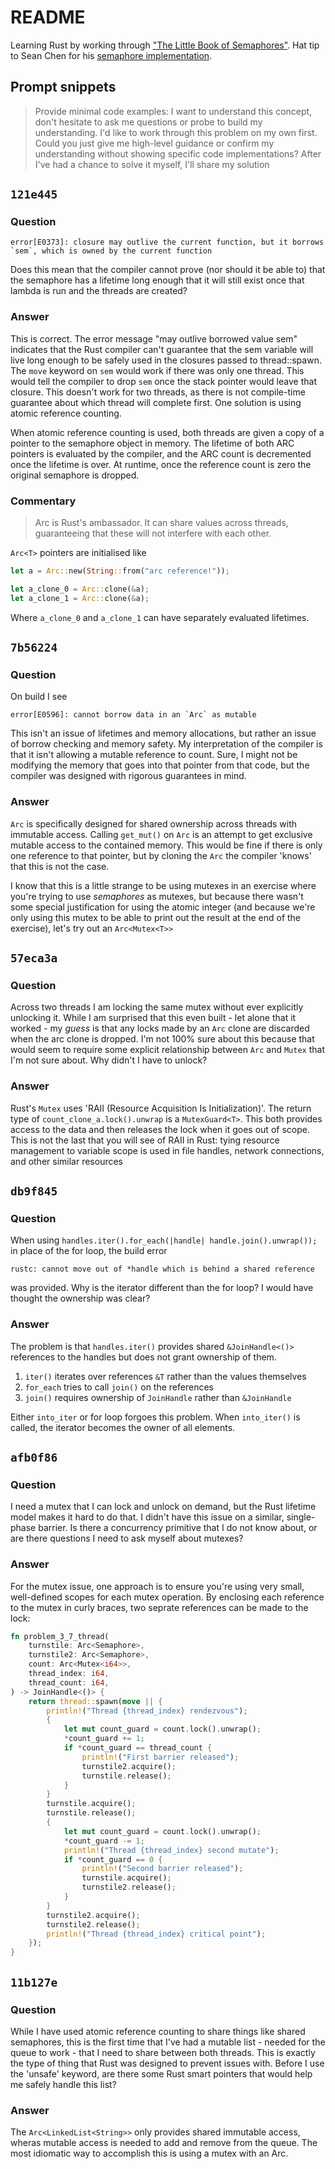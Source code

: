 # README

Learning Rust by working through ["The Little Book of Semaphores"](https://greenteapress.com/wp/semaphores/). Hat tip to Sean Chen for his [semaphore implementation](https://seanchen1991.github.io/posts/sync-primitives-semaphores/).


## Prompt snippets

> Provide minimal code examples: I want to understand this concept, don't hesitate to ask me questions or probe to build my understanding. I'd like to work through this problem on my own first. Could you just give me high-level guidance or confirm my understanding without showing specific code implementations? After I've had a chance to solve it myself, I'll share my solution


## `121e445`

### Question

```
error[E0373]: closure may outlive the current function, but it borrows `sem`, which is owned by the current function
```
Does this mean that the compiler cannot prove (nor should it be able to) that the semaphore has a lifetime long enough that it will still exist once that lambda is run and the threads are created?

### Answer
This is correct. The error message "may outlive borrowed value sem" indicates that the Rust compiler can't guarantee that the sem variable will live long enough to be safely used in the closures passed to thread::spawn. The `move` keyword on `sem` would work if there was only one thread. This would tell the compiler to drop `sem` once the stack pointer would leave that closure. This doesn't work for two threads, as there is not compile-time guarantee about which thread will complete first. One solution is using atomic reference counting.

When atomic reference counting is used, both threads are given a copy of a pointer to the semaphore object in memory. The lifetime of both ARC pointers is evaluated by the compiler, and the ARC count is decremented once the lifetime is over. At runtime, once the reference count is zero the original semaphore is dropped.

### Commentary
> Arc<T> is Rust's ambassador.
> It can share values across threads, guaranteeing that these will not interfere with each other.

`Arc<T>` pointers are initialised like

```rust
let a = Arc::new(String::from("arc reference!"));

let a_clone_0 = Arc::clone(&a);
let a_clone_1 = Arc::clone(&a);
```

Where `a_clone_0` and `a_clone_1` can have separately evaluated lifetimes.

## `7b56224`

### Question
On build I see
```
error[E0596]: cannot borrow data in an `Arc` as mutable
```
 This isn't an issue of lifetimes and memory allocations, but rather an issue of borrow checking and memory safety. My interpretation of the compiler is that it isn't allowing a mutable reference to count. Sure, I might not be modifying the memory that goes into that pointer from that code, but the compiler was designed with rigorous guarantees in mind.

### Answer
`Arc` is specifically designed for shared ownership across threads with immutable access. Calling `get_mut()` on `Arc`  is an attempt to get exclusive mutable access to the contained memory. This would be fine if there is only one reference to that pointer, but by cloning the `Arc` the compiler 'knows' that this is not the case.

I know that this is a little strange to be using mutexes in an exercise where you're trying to use _semaphores_ as mutexes, but because there wasn't some special justification for using the atomic integer (and because we're only using this mutex to be able to print out the result at the end of the exercise), let's try out an `Arc<Mutex<T>>`

## `57eca3a`

### Question
Across two threads I am locking the same mutex without ever explicitly unlocking it. While I am surprised that this even built - let alone that it worked - my _guess_ is that any locks made by an `Arc` clone are discarded when the arc clone is dropped. I'm not 100% sure about this because that would seem to require some explicit relationship between `Arc` and `Mutex` that I'm not sure about. Why didn't I have to unlock?

### Answer
Rust's  `Mutex` uses 'RAII (Resource Acquisition Is Initialization)'. The return type of `count_clone_a.lock().unwrap` is a `MutexGuard<T>`. This both provides access to the data and then releases the lock when it goes out of scope. This is not the last that you will see of RAII in Rust: tying resource management to variable scope is used in file handles, network connections, and other similar resources

## `db9f845`
### Question
When using `handles.iter().for_each(|handle| handle.join().unwrap());` in place of the for loop, the build error
```
rustc: cannot move out of *handle which is behind a shared reference
```
was provided. Why is the iterator different than the for loop? I would have thought the ownership was clear?

### Answer
The problem is that `handles.iter()` provides shared `&JoinHandle<()>` references to the handles but does not grant ownership of them.
1) `iter()` iterates over references `&T` rather than the values themselves
2) `for_each` tries to call `join()` on the references
3) `join()` requires ownership of `JoinHandle` rather than `&JoinHandle`

Either `into_iter` or for loop forgoes this problem. When `into_iter()` is called, the iterator becomes the owner of all elements.

## `afb0f86`
### Question
I need a mutex that I can lock and unlock on demand, but the Rust lifetime model makes it hard to do that. I didn't have this issue on a similar, single-phase barrier. Is there a concurrency primitive that I do not know about, or are there questions I need to ask myself about mutexes?

### Answer
For the mutex issue, one approach is to ensure you're using very small, well-defined scopes for each mutex operation. By enclosing each reference to the mutex in curly braces, two seprate references can be made to the lock:

```rust
fn problem_3_7_thread(
    turnstile: Arc<Semaphore>,
    turnstile2: Arc<Semaphore>,
    count: Arc<Mutex<i64>>,
    thread_index: i64,
    thread_count: i64,
) -> JoinHandle<()> {
    return thread::spawn(move || {
        println!("Thread {thread_index} rendezvous");
        {
            let mut count_guard = count.lock().unwrap();
            *count_guard += 1;
            if *count_guard == thread_count {
                println!("First barrier released");
                turnstile2.acquire();
                turnstile.release();
            }
        }
        turnstile.acquire();
        turnstile.release();
        {
            let mut count_guard = count.lock().unwrap();
            *count_guard -= 1;
            println!("Thread {thread_index} second mutate");
            if *count_guard == 0 {
                println!("Second barrier released");
                turnstile.acquire();
                turnstile2.release();
            }
        }
        turnstile2.acquire();
        turnstile2.release();
        println!("Thread {thread_index} critical point");
    });
}
```

## `11b127e`
### Question
While I have used atomic reference counting to share things like shared semaphores, this is the first time that I've had a mutable list - needed for the queue to work - that I need to share between both threads. This is exactly the type of thing that Rust was designed to prevent issues with. Before I use the 'unsafe' keyword, are there some Rust smart pointers that would help me safely handle this list?

### Answer
The `Arc<LinkedList<String>>` only provides shared immutable access, wheras mutable access is needed to add and remove from the queue. The most idiomatic way to accomplish this is using a mutex with an Arc.
